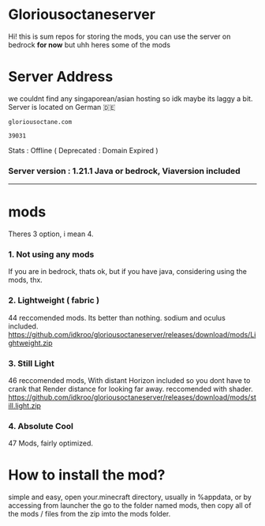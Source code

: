 # Gloriousoctaneserver

Hi!
this is sum repos for storing the mods, you can use the server on bedrock **for now** but uhh heres some of the mods

# Server Address
we couldnt find any singaporean/asian hosting so idk maybe its laggy a bit. Server is located on German 🇩🇪
```http
gloriousoctane.com
```
```http
39031
```
Stats : Offline ( Deprecated : Domain Expired )
### Server version : 1.21.1 Java or bedrock, Viaversion included
---
# mods
Theres 3 option, i mean 4.
### 1. Not using any mods
If you are in bedrock, thats ok, but if you have java, considering using the mods, thx.


### 2. Lightweight ( fabric )
44 reccomended mods. Its better than nothing. sodium and oculus included.
https://github.com/idkroo/gloriousoctaneserver/releases/download/mods/Lightweight.zip


### 3. Still Light
46 reccomended mods, With distant Horizon included so you dont have to crank that Render distance for looking far away. reccomended with shader. 
https://github.com/idkroo/gloriousoctaneserver/releases/download/mods/still.light.zip

### 4. Absolute Cool
47 Mods, fairly optimized.

# How to install the mod?
simple and easy, open your.minecraft directory, usually in %appdata, or by accessing from launcher the go to the folder named mods, then copy all of the mods / files from the zip imto the mods folder.
